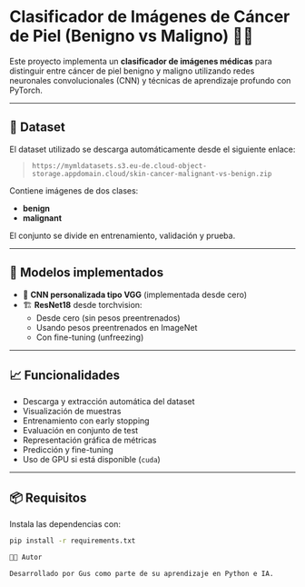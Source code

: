 # Clasificador de Imágenes de Cáncer de Piel (Benigno vs Maligno) 🧠🔬

Este proyecto implementa un **clasificador de imágenes médicas** para distinguir entre cáncer de piel benigno y maligno utilizando redes neuronales convolucionales (CNN) y técnicas de aprendizaje profundo con PyTorch.

---

## 📁 Dataset

El dataset utilizado se descarga automáticamente desde el siguiente enlace:

> `https://mymldatasets.s3.eu-de.cloud-object-storage.appdomain.cloud/skin-cancer-malignant-vs-benign.zip`

Contiene imágenes de dos clases:
- **benign**
- **malignant**

El conjunto se divide en entrenamiento, validación y prueba.

---

## 🧠 Modelos implementados

- 🔧 **CNN personalizada tipo VGG** (implementada desde cero)
- 🏗️ **ResNet18** desde torchvision:
  - Desde cero (sin pesos preentrenados)
  - Usando pesos preentrenados en ImageNet
  - Con fine-tuning (unfreezing)

---

## 📈 Funcionalidades

- Descarga y extracción automática del dataset
- Visualización de muestras
- Entrenamiento con early stopping
- Evaluación en conjunto de test
- Representación gráfica de métricas
- Predicción y fine-tuning
- Uso de GPU si está disponible (`cuda`)

---

## 📦 Requisitos

Instala las dependencias con:

```bash
pip install -r requirements.txt

🧑‍💻 Autor

Desarrollado por Gus como parte de su aprendizaje en Python e IA.
